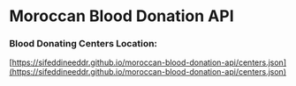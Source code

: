# Moroccan Blood Donation API

### Blood Donating Centers Location:

[https://sifeddineeddr.github.io/moroccan-blood-donation-api/centers.json](https://sifeddineeddr.github.io/moroccan-blood-donation-api/centers.json)